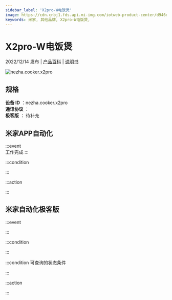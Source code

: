 ```yaml
---
sidebar_label: 'X2pro-W电饭煲'
image: https://cdn.cnbj1.fds.api.mi-img.com/iotweb-product-center/d946dc613ca8418123dd2b11c2508bf4_1666054581519.png?GalaxyAccessKeyId=AKVGLQWBOVIRQ3XLEW&Expires=9223372036854775807&Signature=QwGnsY0GQZGuFKvTp1lSq1/v9Xo=
keywords: 米家, 其他品牌, X2pro-W电饭煲, 
---
```

# X2pro-W电饭煲

2022/12/14 发布 | [产品百科](https://home.mi.com/webapp/content/baike/product/index.html?model=nezha.cooker.x2pro/) | [说明书](https://home.mi.com/views/introduction.html?model=nezha.cooker.x2pro&region=cn)

![nezha.cooker.x2pro](https://cdn.cnbj1.fds.api.mi-img.com/iotweb-product-center/d946dc613ca8418123dd2b11c2508bf4_1666054581519.png?GalaxyAccessKeyId=AKVGLQWBOVIRQ3XLEW&Expires=9223372036854775807&Signature=QwGnsY0GQZGuFKvTp1lSq1/v9Xo=)

## 规格  
> 
**设备 ID** ：nezha.cooker.x2pro  
**通讯协议** ：  
**极客版**  ： 待补充 


## 米家APP自动化  

:::event  
工作完成
:::

:::condition  

:::

:::action   

:::

## 米家自动化极客版  

:::event  

:::

:::condition  

:::

:::condition 可查询的状态条件  

:::

:::action  

:::

        
